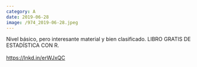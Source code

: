 ```yaml
--- 
category: A 
date: 2019-06-28 
image: /974_2019-06-28.jpeg 
--- 
```


Nivel básico, pero interesante material y bien clasificado. LIBRO GRATIS DE ESTADÍSTICA CON R. <br><br>https://lnkd.in/erWJxQC